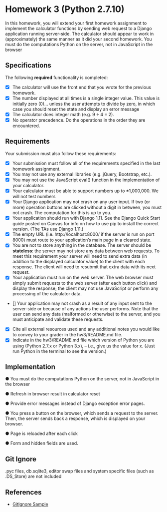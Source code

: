# Homework 3 (Python 2.7.10)

In this homework, you will extend your first homework assignment to implement the calculator functions by sending web request to a Django application running server-side. The calculator should appear to work in (approximately) the same manner as it did your second homework. You must do the computations Python on the server, not in JavaScript in the browser

## Specifications

The following **required** functionality is completed:

* [x] The calculator will use the front end that you wrote for the previous homework.
* [x] The number displayed at all times is a single integer value. This value is initially zero (0)… unless the user attempts to divide by zero, in which case you should reset the state and display an error message
* [x] The calculator does integer math (e.g. 9 ÷ 4 = 2).
* [x] No operator precedence. Do the operations in the order they are encountered.

## Requirements

Your submission must also follow these requirements:

* [X] Your submission must follow all of the requirements specified in the last homework assignment.
* [X] You may not use any external libraries (e.g. jQuery, Bootstrap, etc.).
* [X] You may not use the JavaScript eval() function in the implementation of your calculator.
* [x] Your calculator must be able to support numbers up to ±1,000,000. We will not test numbers
* [x] Your Django application may not crash on any user input. If two (or more) operation buttons are clicked without a digit in between, you must not crash. The computation for this is up to you.
* [x] Your application should run with Django 1.11. See the Django Quick Start guide posted on
Canvas for info on how to use pip to install the correct version. (The TAs use Django 1.11.)
* [x] The empty URL (i.e. http://localhost:8000/ if the server is run on port 8000) must route to your
application’s main page in a cleared state.
* [x] You are not to store anything in the database. The server should be **stateless**: the server may not
store any data between web requests. To meet this requirement your server will need to send extra data (in addition to the displayed calculator value) to the client with each response. The client will need to resubmit that extra data with its next request.
* [x] Your application must run on the web server. The web browser must simply submit requests to the web server (after each button­ click) and display the response; the client may not use JavaScript or perform any processing of the calculator data.
* [] Your application may not crash as a result of any input sent to the server-side or because of any actions the user performs. Note that the user can send any data (malformed or otherwise) to the server, and you must anticipate and validate these requests.
* [x] Cite all external resources used and any additional notes you would like to convey to your grader in the hw3/README.md file.
* [x] Indicate in the hw3/README.md file which version of Python you are using (Python 2.7.x or Python 3.x), – i.e., give us the value for x. (Just run Python in the terminal to see the version.)

## Implementation

● You must do the computations Python on the server, not in JavaScript in the browser

● Refresh in browser result in calculator reset

● Provide error messages instead of Django exception error pages.

● You press a button on the browser, which sends a request to the server. Then, the server sends back a response, which is displayed on your browser. 

● Page is reloaded after each click

● Form and hidden fields are used.

## Git Ignore 

.pyc files, db.sqlite3, editor swap files and system specific files (such as .DS_Store) are not included

## References

- [GitIgnore Sample](https://github.com/CMU-Web-Application-Development/django-intro/blob/master/.gitignore)
